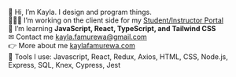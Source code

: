 👋 Hi, I’m Kayla. I design and program things. <br/>
👩🏾‍💻 I’m working on the client side for my [Student/Instructor Portal](https://github.com/kfam22/Student-Instructor-portal-backend) <br/>
🌱 I’m learning **JavaScript, React, TypeScript, and Tailwind CSS** <br/>
✉ Contact me kayla.famurewa@gmail.com <br/>
👉 More about me [kaylafamurewa.com](https://kaylafamurewa.com)<br/>
🧰 Tools I use: Javascript, React, Redux, Axios, HTML, CSS, Node.js, Express, SQL, Knex, Cypress, Jest


<!---
kfam22/kfam22 is a ✨ special ✨ repository because its `README.md` (this file) appears on your GitHub profile.
You can click the Preview link to take a look at your changes.
--->
